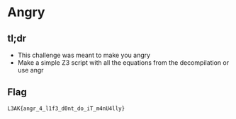 # Angry

## tl;dr
- This challenge was meant to make you angry
- Make a simple Z3 script with all the equations from the decompilation or use angr

## Flag
```
L3AK{angr_4_l1f3_d0nt_do_iT_m4nU4lly}
```